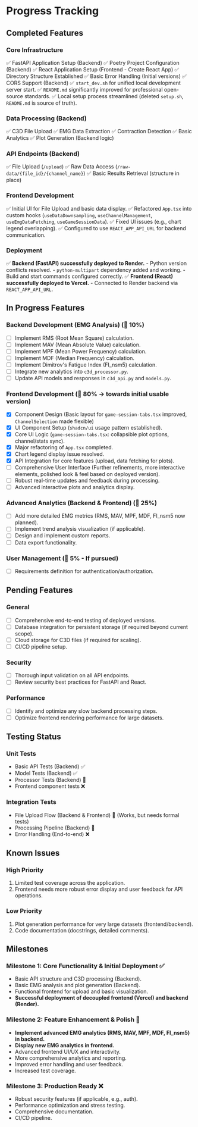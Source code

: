 # Progress Tracking

## Completed Features

### Core Infrastructure
✅ FastAPI Application Setup (Backend)
✅ Poetry Project Configuration (Backend)
✅ React Application Setup (Frontend - Create React App)
✅ Directory Structure Established
✅ Basic Error Handling (Initial versions)
✅ CORS Support (Backend)
✅ `start_dev.sh` for unified local development server start.
✅ `README.md` significantly improved for professional open-source standards.
✅ Local setup process streamlined (deleted `setup.sh`, `README.md` is source of truth).

### Data Processing (Backend)
✅ C3D File Upload
✅ EMG Data Extraction
✅ Contraction Detection
✅ Basic Analytics
✅ Plot Generation (Backend logic)

### API Endpoints (Backend)
✅ File Upload (`/upload`)
✅ Raw Data Access (`/raw-data/{file_id}/{channel_name}`)
✅ Basic Results Retrieval (structure in place)

### Frontend Development
✅ Initial UI for File Upload and basic data display.
✅ Refactored `App.tsx` into custom hooks (`useDataDownsampling`, `useChannelManagement`, `useEmgDataFetching`, `useGameSessionData`).
✅ Fixed UI issues (e.g., chart legend overlapping).
✅ Configured to use `REACT_APP_API_URL` for backend communication.

### Deployment
✅ **Backend (FastAPI) successfully deployed to Render.**
    - Python version conflicts resolved.
    - `python-multipart` dependency added and working.
    - Build and start commands configured correctly.
✅ **Frontend (React) successfully deployed to Vercel.**
    - Connected to Render backend via `REACT_APP_API_URL`.

## In Progress Features

### Backend Development (EMG Analysis) (🚧 10%)
- [ ] Implement RMS (Root Mean Square) calculation.
- [ ] Implement MAV (Mean Absolute Value) calculation.
- [ ] Implement MPF (Mean Power Frequency) calculation.
- [ ] Implement MDF (Median Frequency) calculation.
- [ ] Implement Dimitrov's Fatigue Index (FI_nsm5) calculation.
- [ ] Integrate new analytics into `c3d_processor.py`.
- [ ] Update API models and responses in `c3d_api.py` and `models.py`.

### Frontend Development (🚧 80% -> towards initial usable version)
- [x] Component Design (Basic layout for `game-session-tabs.tsx` improved, `ChannelSelection` made flexible)
- [x] UI Component Setup (`shadcn/ui` usage pattern established).
- [x] Core UI Logic (`game-session-tabs.tsx`: collapsible plot options, channel/stats sync).
- [x] Major refactoring of `App.tsx` completed.
- [x] Chart legend display issue resolved.
- [x] API Integration for core features (upload, data fetching for plots).
- [ ] Comprehensive User Interface (Further refinements, more interactive elements, polished look & feel based on deployed version).
- [ ] Robust real-time updates and feedback during processing.
- [ ] Advanced interactive plots and analytics display.

### Advanced Analytics (Backend & Frontend) (🚧 25%)
- [ ] Add more detailed EMG metrics (RMS, MAV, MPF, MDF, FI_nsm5 now planned).
- [ ] Implement trend analysis visualization (if applicable).
- [ ] Design and implement custom reports.
- [ ] Data export functionality.

### User Management (🚧 5% - If pursued)
- [ ] Requirements definition for authentication/authorization.

## Pending Features

### General
- [ ] Comprehensive end-to-end testing of deployed versions.
- [ ] Database integration for persistent storage (if required beyond current scope).
- [ ] Cloud storage for C3D files (if required for scaling).
- [ ] CI/CD pipeline setup.

### Security
- [ ] Thorough input validation on all API endpoints.
- [ ] Review security best practices for FastAPI and React.

### Performance
- [ ] Identify and optimize any slow backend processing steps.
- [ ] Optimize frontend rendering performance for large datasets.

## Testing Status

### Unit Tests
- Basic API Tests (Backend) ✅
- Model Tests (Backend) ✅
- Processor Tests (Backend) 🚧
- Frontend component tests ❌

### Integration Tests
- File Upload Flow (Backend & Frontend) 🚧 (Works, but needs formal tests)
- Processing Pipeline (Backend) 🚧
- Error Handling (End-to-end) ❌

## Known Issues

### High Priority
1.  Limited test coverage across the application.
2.  Frontend needs more robust error display and user feedback for API operations.

### Low Priority
1.  Plot generation performance for very large datasets (frontend/backend).
2.  Code documentation (docstrings, detailed comments).

## Milestones

### Milestone 1: Core Functionality & Initial Deployment ✅
- Basic API structure and C3D processing (Backend).
- Basic EMG analysis and plot generation (Backend).
- Functional frontend for upload and basic visualization.
- **Successful deployment of decoupled frontend (Vercel) and backend (Render).**

### Milestone 2: Feature Enhancement & Polish 🚧
- **Implement advanced EMG analytics (RMS, MAV, MPF, MDF, FI_nsm5) in backend.**
- **Display new EMG analytics in frontend.**
- Advanced frontend UI/UX and interactivity.
- More comprehensive analytics and reporting.
- Improved error handling and user feedback.
- Increased test coverage.

### Milestone 3: Production Ready ❌
- Robust security features (if applicable, e.g., auth).
- Performance optimization and stress testing.
- Comprehensive documentation.
- CI/CD pipeline. 